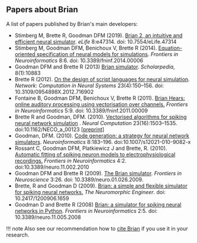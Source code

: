 ## Papers about Brian

A list of papers published by Brian's main developers:

* Stimberg M, Brette R, Goodman DFM (2019). [Brian 2, an intuitive and efficient neural simulator](https://elifesciences.org/articles/47314). *eLife* 8:e47314. doi: 10.7554/eLife.47314
* Stimberg M, Goodman DFM, Benichoux V, Brette R (2014). [Equation-oriented specification of neural models for simulations](http://www.frontiersin.org/Journal/10.3389/fninf.2014.00006/abstract). *Frontiers in Neuroinformatics* 8:6. doi: 10.3389/fninf.2014.00006
* Goodman DFM and Brette R (2013) [Brian simulator](http://www.scholarpedia.org/article/Brian_simulator). *Scholarpedia*, 8(1):10883
* Brette R (2012). [On the design of script languages for neural simulation](https://www.tandfonline.com/doi/abs/10.3109/0954898X.2012.716902). *Network: Computation in Neural Systems* 23(4):150–156. doi: 10.3109/0954898X.2012.716902
* Fontaine B, Goodman DFM, Benichoux V, Brette R (2011). [Brian Hears: online auditory processing using vectorisation over channels.](https://www.frontiersin.org/articles/10.3389/fninf.2011.00009/full) *Frontiers in Neuroinformatics* 5:9. doi: 10.3389/fninf.2011.00009
* Brette R and Goodman, DFM. (2010). [Vectorised algorithms for spiking neural network simulation](https://doi.org/10.1162/NECO_a_00123) . *Neural Computation* 23(16):1503–1535. doi:10.1162/NECO_a_00123 [[preprint]](/files/articles/algorithms-preprint.pdf)
* Goodman, DFM. (2010). [Code generation: a strategy for neural network simulators](https://doi.org/10.1007/s12021-010-9082-x).</a> *Neuroinformatics* 8:183–196. doi:10.1007/s12021-010-9082-x
* Rossant C, Goodman DFM, Platkiewicz J and Brette, R. (2010). [Automatic fitting of spiking neuron models to electrophysiological recordings.](http://frontiersin.org/neuroscience/neuroinformatics/paper/10.3389/neuro.11/002.2010/) *Frontiers in Neuroinformatics* 4:2. doi:10.3389/neuro.11.002.2010
* Goodman DFM and Brette R (2009). [The Brian simulator](http://frontiersin.org/neuroscience/paper/10.3389/neuro.01/026.2009/). *Frontiers in Neuroscience* 3:26. doi: 10.3389/neuro.01.026.2009.
* Brette, R and Goodman D (2009). [Brian: a simple and flexible simulator for spiking neural networks.](https://wwwf.imperial.ac.uk/~mjfield1/research/networks/Brian_Simulator/Brette_Goodman_2009.pdf) *The Neuromorphic Engineer*. doi: 10.2417/1200906.1659
* Goodman D and Brette R (2008) [Brian: a simulator for spiking neural networks in Python](http://www.frontiersin.org/neuroinformatics/paper/10.3389/neuro.11/005.2008/). *Frontiers in Neuroinformatics* 2:5. doi: 10.3389/neuro.11.005.2008

!!! note
    Also see our recommendation how to [cite Brian](/cite/index.html) if you use it in your research.

